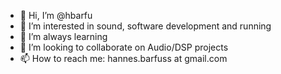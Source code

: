 - 👋 Hi, I’m @hbarfu
- 👀 I’m interested in sound, software development and running
- 🌱 I’m always learning
- 💞️ I’m looking to collaborate on Audio/DSP projects
- 📫 How to reach me: hannes.barfuss at gmail.com
